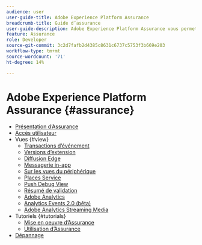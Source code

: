 ```yaml
---
audience: user
user-guide-title: Adobe Experience Platform Assurance
breadcrumb-title: Guide d’assurance
user-guide-description: Adobe Experience Platform Assurance vous permet d’inspecter, de tester, de simuler et de valider la manière dont vous collectez des données ou diffusez des expériences dans vos applications mobiles.
feature: Assurance
role: Developer
source-git-commit: 3c2d7fafb2d4385c8631c6737c5753f3b669e203
workflow-type: tm+mt
source-wordcount: '71'
ht-degree: 14%

---
```



# Adobe Experience Platform Assurance {#assurance}

- [Présentation d’Assurance](./home.md)
- [Accès utilisateur](./user-access.md)
- Vues {#view}
   - [Transactions d’événement](./views/event-transactions.md)
   - [Versions d’extension](./views/extension-versions.md)
   - [Diffusion Edge](./views/edge-delivery.md)
   - [Messagerie in-app](./views/in-app-messaging.md)
   - [Sur les vues du périphérique](./views/on-device-views.md)
   - [Places Service](./views/places-service.md)
   - [Push Debug View](./views/push-debug-view.md)
   - [Résumé de validation](./views/validation-summary.md)
   - [Adobe Analytics](./views/adobe-analytics.md)
   - [Analytics Events 2.0 (bêta)](./views/adobe-analytics-edge.md)
   - [Adobe Analytics Streaming Media](./views/adobe-analytics-streaming-media.md)
- Tutoriels {#tutorials}
   - [Mise en oeuvre d’Assurance](./tutorials/implement-assurance.md)
   - [Utilisation d’Assurance](./tutorials/using-assurance.md)
- [Dépannage](./troubleshooting.md)
